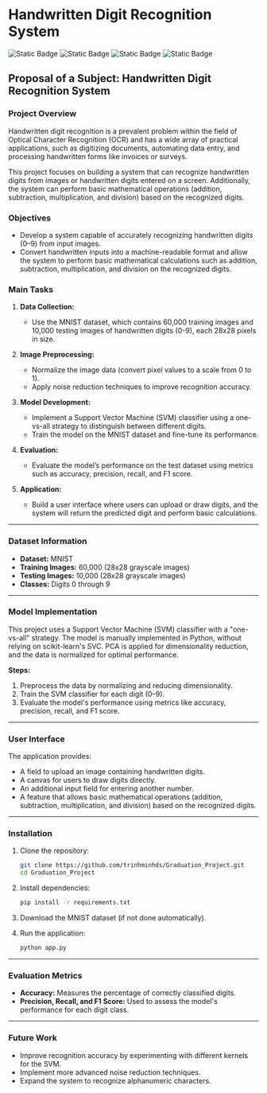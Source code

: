 
# Handwritten Digit Recognition System

![Static Badge](https://img.shields.io/badge/Python-3.8-grey?logo=python)
![Static Badge](https://img.shields.io/badge/Numpy-grey?logo=numpy)
![Static Badge](https://img.shields.io/badge/SVM-grey?logo=svm)
![Static Badge](https://img.shields.io/badge/MNIST-grey?logo=mnist)

## Proposal of a Subject: Handwritten Digit Recognition System

### Project Overview

Handwritten digit recognition is a prevalent problem within the field of Optical Character Recognition (OCR) and has a wide array of practical applications, such as digitizing documents, automating data entry, and processing handwritten forms like invoices or surveys.

This project focuses on building a system that can recognize handwritten digits from images or handwritten digits entered on a screen. Additionally, the system can perform basic mathematical operations (addition, subtraction, multiplication, and division) based on the recognized digits.

### Objectives
- Develop a system capable of accurately recognizing handwritten digits (0–9) from input images.
- Convert handwritten inputs into a machine-readable format and allow the system to perform basic mathematical calculations such as addition, subtraction, multiplication, and division on the recognized digits.

### Main Tasks
1. **Data Collection:**
   - Use the MNIST dataset, which contains 60,000 training images and 10,000 testing images of handwritten digits (0-9), each 28x28 pixels in size.
   
2. **Image Preprocessing:**
   - Normalize the image data (convert pixel values to a scale from 0 to 1).
   - Apply noise reduction techniques to improve recognition accuracy.

3. **Model Development:**
   - Implement a Support Vector Machine (SVM) classifier using a one-vs-all strategy to distinguish between different digits.
   - Train the model on the MNIST dataset and fine-tune its performance.

4. **Evaluation:**
   - Evaluate the model’s performance on the test dataset using metrics such as accuracy, precision, recall, and F1 score.

5. **Application:**
   - Build a user interface where users can upload or draw digits, and the system will return the predicted digit and perform basic calculations.

---

### Dataset Information

- **Dataset:** MNIST
- **Training Images:** 60,000 (28x28 grayscale images)
- **Testing Images:** 10,000 (28x28 grayscale images)
- **Classes:** Digits 0 through 9

---

### Model Implementation

This project uses a Support Vector Machine (SVM) classifier with a "one-vs-all" strategy. The model is manually implemented in Python, without relying on scikit-learn's SVC. PCA is applied for dimensionality reduction, and the data is normalized for optimal performance.

**Steps:**
1. Preprocess the data by normalizing and reducing dimensionality.
2. Train the SVM classifier for each digit (0–9).
3. Evaluate the model's performance using metrics like accuracy, precision, recall, and F1 score.

---

### User Interface

The application provides:
- A field to upload an image containing handwritten digits.
- A canvas for users to draw digits directly.
- An additional input field for entering another number.
- A feature that allows basic mathematical operations (addition, subtraction, multiplication, and division) based on the recognized digits.

---

### Installation

1. Clone the repository:
   ```bash
   git clone https://github.com/trinhminhds/Graduation_Project.git
   cd Graduation_Project
   ```

2. Install dependencies:
   ```bash
   pip install -r requirements.txt
   ```

3. Download the MNIST dataset (if not done automatically).

4. Run the application:
   ```bash
   python app.py
   ```

---

### Evaluation Metrics

- **Accuracy:** Measures the percentage of correctly classified digits.
- **Precision, Recall, and F1 Score:** Used to assess the model's performance for each digit class.

---

### Future Work

- Improve recognition accuracy by experimenting with different kernels for the SVM.
- Implement more advanced noise reduction techniques.
- Expand the system to recognize alphanumeric characters.
